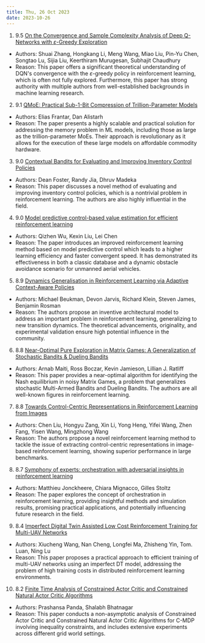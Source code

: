 ```yaml
---
title: Thu, 26 Oct 2023
date: 2023-10-26
---
```

1. 9.5 [On the Convergence and Sample Complexity Analysis of Deep Q-Networks with $ε$-Greedy Exploration](https://arxiv.org/abs/2310.16173)
* Authors: Shuai Zhang, Hongkang Li, Meng Wang, Miao Liu, Pin-Yu Chen, Songtao Lu, Sijia Liu, Keerthiram Murugesan, Subhajit Chaudhury
* Reason: This paper offers a significant theoretical understanding of DQN's convergence with the $\varepsilon$-greedy policy in reinforcement learning, which is often not fully explored. Furthermore, this paper has strong authority with multiple authors from well-established backgrounds in machine learning research.

2. 9.1 [QMoE: Practical Sub-1-Bit Compression of Trillion-Parameter Models](https://arxiv.org/abs/2310.16795)
* Authors: Elias Frantar, Dan Alistarh
* Reason: The paper presents a highly scalable and practical solution for addressing the memory problem in ML models, including those as large as the trillion-parameter MoEs. Their approach is revolutionary as it allows for the execution of these large models on affordable commodity hardware.

3. 9.0 [Contextual Bandits for Evaluating and Improving Inventory Control Policies](https://arxiv.org/abs/2310.16096)
* Authors: Dean Foster, Randy Jia, Dhruv Madeka
* Reason: This paper discusses a novel method of evaluating and improving inventory control policies, which is a nontrivial problem in reinforcement learning. The authors are also highly influential in the field.

4. 9.0 [Model predictive control-based value estimation for efficient reinforcement learning](https://arxiv.org/abs/2310.16646)
* Authors: Qizhen Wu, Kexin Liu, Lei Chen
* Reason: The paper introduces an improved reinforcement learning method based on model predictive control which leads to a higher learning efficiency and faster convergent speed. It has demonstrated its effectiveness in both a classic database and a dynamic obstacle avoidance scenario for unmanned aerial vehicles.

5. 8.9 [Dynamics Generalisation in Reinforcement Learning via Adaptive Context-Aware Policies](https://arxiv.org/abs/2310.16686)
* Authors: Michael Beukman, Devon Jarvis, Richard Klein, Steven James, Benjamin Rosman
* Reason: The authors propose an inventive architectural model to address an important problem in reinforcement learning, generalizing to new transition dynamics. The theoretical advancements, originality, and experimental validation ensure high potential influence in the community.

6. 8.8 [Near-Optimal Pure Exploration in Matrix Games: A Generalization of Stochastic Bandits & Dueling Bandits](https://arxiv.org/abs/2310.16252)
* Authors: Arnab Maiti, Ross Boczar, Kevin Jamieson, Lillian J. Ratliff
* Reason: This paper provides a near-optimal algorithm for identifying the Nash equilibrium in noisy Matrix Games, a problem that generalizes stochastic Multi-Armed Bandits and Dueling Bandits. The authors are all well-known figures in reinforcement learning.

7. 8.8 [Towards Control-Centric Representations in Reinforcement Learning from Images](https://arxiv.org/abs/2310.16655)
* Authors: Chen Liu, Hongyu Zang, Xin Li, Yong Heng, Yifei Wang, Zhen Fang, Yisen Wang, Mingzhong Wang
* Reason: The authors propose a novel reinforcement learning method to tackle the issue of extracting control-centric representations in image-based reinforcement learning, showing superior performance in large benchmarks.

8. 8.7 [Symphony of experts: orchestration with adversarial insights in reinforcement learning](https://arxiv.org/abs/2310.16473)
* Authors: Matthieu Jonckheere, Chiara Mignacco, Gilles Stoltz
* Reason: The paper explores the concept of orchestration in reinforcement learning, providing insightful methods and simulation results, promising practical applications, and potentially influencing future research in the field.

9. 8.4 [Imperfect Digital Twin Assisted Low Cost Reinforcement Training for Multi-UAV Networks](https://arxiv.org/abs/2310.16302)
* Authors: Xiucheng Wang, Nan Cheng, Longfei Ma, Zhisheng Yin, Tom. Luan, Ning Lu
* Reason: This paper proposes a practical approach to efficient training of multi-UAV networks using an imperfect DT model, addressing the problem of high training costs in distributed reinforcement learning environments.

10. 8.2 [Finite Time Analysis of Constrained Actor Critic and Constrained Natural Actor Critic Algorithms](https://arxiv.org/abs/2310.16363)
* Authors: Prashansa Panda, Shalabh Bhatnagar
* Reason: This paper conducts a non-asymptotic analysis of Constrained Actor Critic and Constrained Natural Actor Critic Algorithms for C-MDP involving inequality constraints, and includes extensive experiments across different grid world settings.

